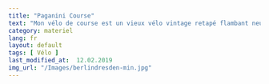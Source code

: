 ```yaml
---
title: "Paganini Course"
text: "Mon vélo de course est un vieux vélo vintage retapé flambant neuf. Sur ce vélo j'ai couru deux triathlons... Je m'en sert pour faire des randonnées rapides (150kms+/jour)."
category: materiel
lang: fr
layout: default
tags: [ Vélo ]
last_modified_at:  12.02.2019
img_url: "/Images/berlindresden-min.jpg"
---
```

